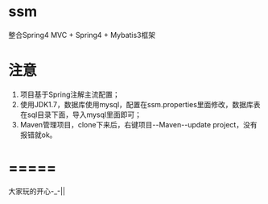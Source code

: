 # ssm
整合Spring4 MVC + Spring4 + Mybatis3框架
# 注意
1. 项目基于Spring注解主流配置；
2. 使用JDK1.7，数据库使用mysql，配置在ssm.properties里面修改，数据库表在sql目录下面，导入mysql里面即可；
3. Maven管理项目，clone下来后，右键项目--Maven--update project，没有报错就ok。

# =====
大家玩的开心-_-||

